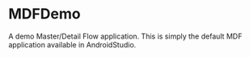 # MDFDemo

A demo Master/Detail Flow application. This is simply the default MDF
application available in AndroidStudio.


